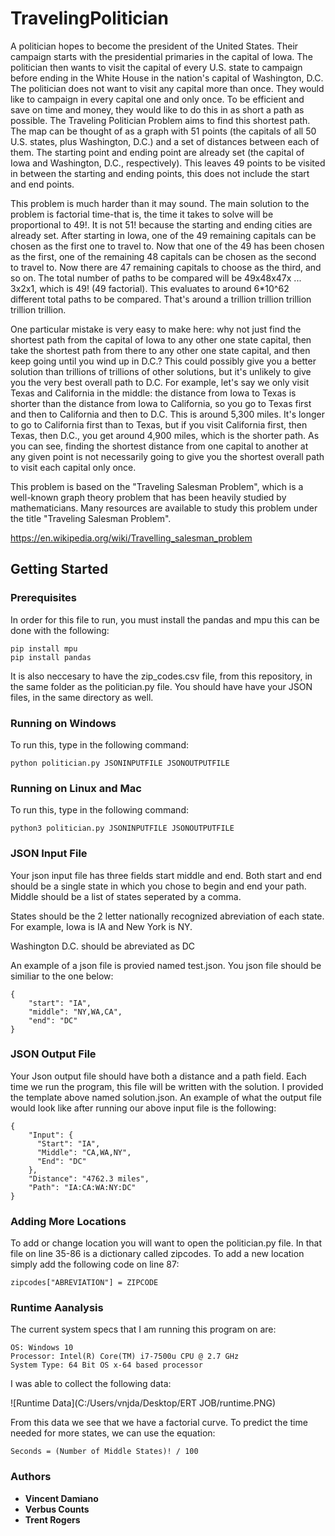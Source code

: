 # TravelingPolitician
A politician hopes to become the president of the United States. Their campaign starts with the presidential primaries in the capital of Iowa. The politician then wants to visit the capital of every U.S. state to campaign before ending in the White House in the nation's capital of Washington, D.C. The politician does not want to visit any capital more than once. They would like to campaign in every capital one and only once. To be efficient and save on time and money, they would like to do this in as short a path as possible. The Traveling Politician Problem aims to find this shortest path. The map can be thought of as a graph with 51 points (the capitals of all 50 U.S. states, plus Washington, D.C.) and a set of distances between each of them. The starting point and ending point are already set (the capital of Iowa and Washington, D.C., respectively). This leaves 49 points to be visited in between the starting and ending points, this does not include the start and end points.

This problem is much harder than it may sound. The main solution to the problem is factorial time-that is, the time it takes to solve will be proportional to 49!. It is not 51! because the starting and ending cities are already set. After starting in Iowa, one of the 49 remaining capitals can be chosen as the first one to travel to. Now that one of the 49 has been chosen as the first, one of the remaining 48 capitals can be chosen as the second to travel to. Now there are 47 remaining capitals to choose as the third, and so on. The total number of paths to be compared will be 49x48x47x ... 3x2x1, which is 49! (49 factorial). This evaluates to around 6*10^62 different total paths to be compared. That's around a trillion trillion trillion trillion trillion. 

One particular mistake is very easy to make here: why not just find the shortest path from the capital of Iowa to any other one state capital, then take the shortest path from there to any other one state capital, and then keep going until you wind up in D.C.? This could possibly give you a better solution than trillions of trillions of other solutions, but it's unlikely to give you the very best overall path to D.C. For example, let's say we only visit Texas and California in the middle: the distance from Iowa to Texas is shorter than the distance from Iowa to California, so you go to Texas first and then to California and then to D.C. This is around 5,300 miles. It's longer to go to California first than to Texas, but if you visit California first, then Texas, then D.C., you get around 4,900 miles, which is the shorter path. As you can see, finding the shortest distance from one capital to another at any given point is not necessarily going to give you the shortest overall path to visit each capital only once. 

This problem is based on the "Traveling Salesman Problem", which is a well-known graph theory problem that has been heavily studied by mathematicians. Many resources are available to study this problem under the title "Traveling Salesman Problem".

https://en.wikipedia.org/wiki/Travelling_salesman_problem

## Getting Started 

### Prerequisites

In order for this file to run, you must install the pandas and mpu this can be done with the following:

```
pip install mpu
pip install pandas
```
It is also neccesary to have the zip_codes.csv file, from this repository, in the same folder as the politician.py file. You should have have your JSON files, in the same directory as well.

### Running on Windows
To run this, type in the following command:

```
python politician.py JSONINPUTFILE JSONOUTPUTFILE
```

### Running on Linux and Mac
To run this, type in the following command:

```
python3 politician.py JSONINPUTFILE JSONOUTPUTFILE
```

### JSON Input File

Your json input file has three fields start middle and end. Both start and end should be a single state in which you chose to begin and end your path. Middle should be a list of states seperated by a comma.

States should be the 2 letter nationally recognized abreviation of each state. For example, Iowa is IA and New York is NY.

Washington D.C. should be abreviated as DC

An example of a json file is provied named test.json. You json file should be similiar to the one below:

```
{
    "start": "IA",
    "middle": "NY,WA,CA",
    "end": "DC"
}
```

### JSON Output File

Your Json output file should have both a distance and a path field. Each time we run the program, this file will be written with the solution. I provided the template above named solution.json. An example of what the output file would look like after running our above input file is the following:

```
{
    "Input": {
      "Start": "IA",
      "Middle": "CA,WA,NY",
      "End": "DC"
    },
    "Distance": "4762.3 miles",
    "Path": "IA:CA:WA:NY:DC"
}
```

### Adding More Locations

To add or change location you will want to open the politician.py file. In that file on line 35-86 is a dictionary called zipcodes. To add a new location simply add the following code on line 87:

```
zipcodes["ABREVIATION"] = ZIPCODE
```
### Runtime Aanalysis

The current system specs that I am running this program on are:
```
OS: Windows 10
Processor: Intel(R) Core(TM) i7-7500u CPU @ 2.7 GHz
System Type: 64 Bit OS x-64 based processor
```
I was able to collect the following data:

![Runtime Data](C:/Users/vnjda/Desktop/ERT JOB/runtime.PNG)

From this data we see that we have a factorial curve. To predict the time needed for more states, we can use the equation:

```
Seconds = (Number of Middle States)! / 100
```

### Authors 
* **Vincent Damiano** 
* **Verbus Counts** 
* **Trent Rogers**
